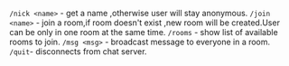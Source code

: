 `/nick <name>` - get a name ,otherwise user will stay anonymous.
`/join <name>` - join a room,if room doesn't exist ,new room will be created.User can be only in one room at the same time.
`/rooms` - show list of available rooms to join.
`/msg <msg>` - broadcast message to everyone in a room.
`/quit`- disconnects from chat server.